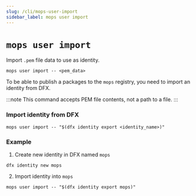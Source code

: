 ```yaml
---
slug: /cli/mops-user-import
sidebar_label: mops user import
---
```


# `mops user import`

Import `.pem` file data to use as identity.

```
mops user import -- <pem_data>
```

To be able to publish a packages to the `mops` registry, you need to import an identity from DFX.

:::note
This command accepts PEM file contents, not a path to a file.
:::

### Import identity from DFX

```
mops user import -- "$(dfx identity export <identity_name>)"
```

### Example

1. Create new identity in DFX named `mops`

```
dfx identity new mops
```

2. Import identity into `mops`

```
mops user import -- "$(dfx identity export mops)"
```
